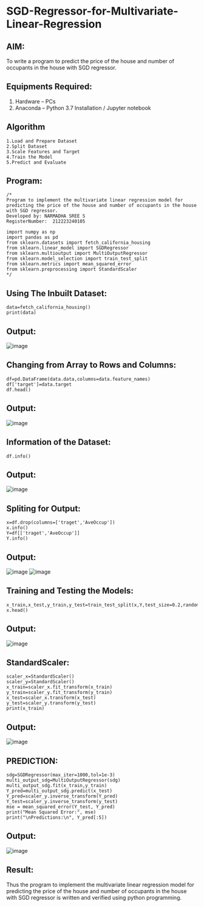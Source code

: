 # SGD-Regressor-for-Multivariate-Linear-Regression

## AIM:
To write a program to predict the price of the house and number of occupants in the house with SGD regressor.

## Equipments Required:
1. Hardware – PCs
2. Anaconda – Python 3.7 Installation / Jupyter notebook

## Algorithm
```
1.Load and Prepare Dataset
2.Split Dataset
3.Scale Features and Target
4.Train the Model
5.Predict and Evaluate
```
## Program:
```
/*
Program to implement the multivariate linear regression model for predicting the price of the house and number of occupants in the house with SGD regressor.
Developed by: NARMADHA SREE S
RegisterNumber:  212223240105

import numpy as np
import pandas as pd
from sklearn.datasets import fetch_california_housing
from sklearn.linear_model import SGDRegressor
from sklearn.multioutput import MultiOutputRegressor
from sklearn.model_selection import train_test_split
from sklearn.metrics import mean_squared_error
from sklearn.preprocessing import StandardScaler
*/
```
## Using The Inbuilt Dataset:
```
data=fetch_california_housing()
print(data)
```
## Output:
![image](https://github.com/user-attachments/assets/ddb20c3e-7d75-4929-9b73-ab293a05f808)

## Changing from Array to Rows and Columns:
```
df=pd.DataFrame(data.data,columns=data.feature_names)
df['target']=data.target
df.head()
```
## Output:
![image](https://github.com/user-attachments/assets/043c3c6b-f37b-450a-a73f-90f38eaaab39)

## Information of the Dataset:
```
df.info()
```
## Output:
![image](https://github.com/user-attachments/assets/c6419e6d-c557-455c-87ab-f01ef7fb01c5)

## Spliting for Output:
```
x=df.drop(columns=['traget','AveOccup'])
x.info()
Y=df[['traget','AveOccup']]
Y.info()
```
## Output:
![image](https://github.com/user-attachments/assets/350296e7-bfc1-456f-96c2-15455ceb1e29)
![image](https://github.com/user-attachments/assets/80a39a4d-f578-4f53-b769-33c8fa1700e7)

## Training and Testing the Models:
```
x_train,x_test,y_train,y_test=train_test_split(x,Y,test_size=0.2,random_state=1)
x.head()
```
## Output:
![image](https://github.com/user-attachments/assets/32a15d7f-8569-4cd0-ba63-8ebfb207d5fc)

## StandardScaler:
```
scaler_x=StandardScaler()
scaler_y=StandardScaler()
x_train=scaler_x.fit_transform(x_train)
y_train=scaler_y.fit_transform(y_train)
x_test=scaler_x.transform(x_test)
y_test=scaler_y.transform(y_test)
print(x_train)
```
## Output:
![image](https://github.com/user-attachments/assets/5da620a9-459f-43c2-8cb8-10acc058cfce)

## PREDICTION:
```
sdg=SGDRegressor(max_iter=1000,tol=1e-3)
multi_output_sdg=MultiOutputRegressor(sdg)
multi_output_sdg.fit(x_train,y_train)
Y_pred=multi_output_sdg.predict(x_test)
Y_pred=scaler_y.inverse_transform(Y_pred)
Y_test=scaler_y.inverse_transform(y_test)
mse = mean_squared_error(Y_test, Y_pred)
print("Mean Squared Error:", mse)
print("\nPredictions:\n", Y_pred[:5])
```
## Output:
![image](https://github.com/user-attachments/assets/8c11918e-effc-4e35-bddf-17dd0a8e5ace)


## Result:
Thus the program to implement the multivariate linear regression model for predicting the price of the house and number of occupants in the house with SGD regressor is written and verified using python programming.
